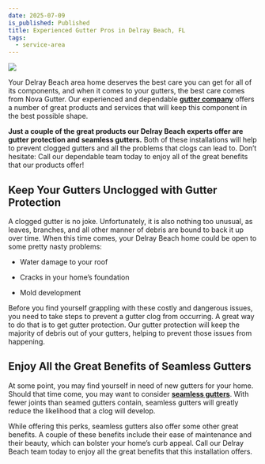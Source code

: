 ```yaml
---
date: 2025-07-09
is_published: Published
title: Experienced Gutter Pros in Delray Beach, FL
tags:
  - service-area
---
```

![](/media/should-you-install-gutters-yourself.jpg)

Your Delray Beach area home deserves the best care you can get for all of its components, and when it comes to your gutters, the best care comes from Nova Gutter. Our experienced and dependable [**gutter company**](https://www.novagutter.com/) offers a number of great products and services that will keep this component in the best possible shape.

**Just a couple of the great products our Delray Beach experts offer are gutter protection and seamless gutters.** Both of these installations will help to prevent clogged gutters and all the problems that clogs can lead to. Don’t hesitate: Call our dependable team today to enjoy all of the great benefits that our products offer!

## Keep Your Gutters Unclogged with Gutter Protection

A clogged gutter is no joke. Unfortunately, it is also nothing too unusual, as leaves, branches, and all other manner of debris are bound to back it up over time. When this time comes, your Delray Beach home could be open to some pretty nasty problems:

*   Water damage to your roof
    
*   Cracks in your home’s foundation
    
*   Mold development
    

Before you find yourself grappling with these costly and dangerous issues, you need to take steps to prevent a gutter clog from occurring. A great way to do that is to get gutter protection. Our gutter protection will keep the majority of debris out of your gutters, helping to prevent those issues from happening.

## Enjoy All the Great Benefits of Seamless Gutters

At some point, you may find yourself in need of new gutters for your home. Should that time come, you may want to consider [**seamless gutters**](https://novagutter.com/#seamless-gutter-installation). With fewer joints than seamed gutters contain, seamless gutters will greatly reduce the likelihood that a clog will develop.

While offering this perks, seamless gutters also offer some other great benefits. A couple of these benefits include their ease of maintenance and their beauty, which can bolster your home’s curb appeal. Call our Delray Beach team today to enjoy all the great benefits that this installation offers.